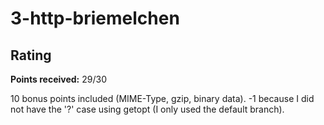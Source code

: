 # 3-http-briemelchen

## Rating
**Points received:** 29/30

10 bonus points included (MIME-Type, gzip, binary data). -1 because I did not have the '?' case using getopt (I only used the default branch).
